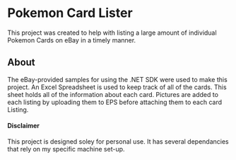 # Pokemon Card Lister
This project was created to help with listing a large amount of individual Pokemon Cards on eBay in a timely manner.

## About
The eBay-provided samples for using the .NET SDK were used to make this project.
An Excel Spreadsheet is used to keep track of all of the cards. This sheet holds all of the information about each card.
Pictures are added to each listing by uploading them to EPS before attaching them to each card Listing. 

#### Disclaimer
This project is designed soley for personal use. It has several dependancies that rely on my specific machine set-up.